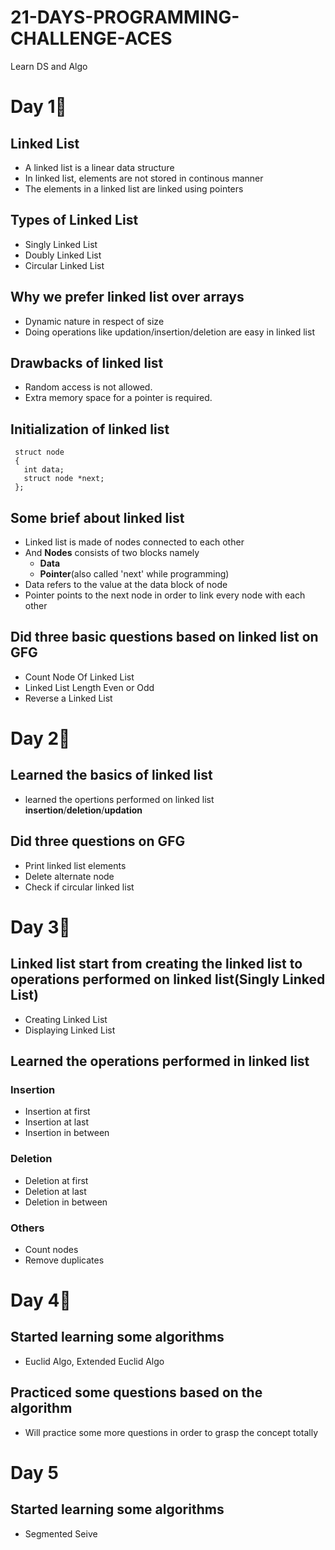 # 21-DAYS-PROGRAMMING-CHALLENGE-ACES
Learn DS and Algo

# Day 1🚀

## Linked List
- A linked list is a linear data structure
- In linked list, elements are not stored in continous manner
- The elements in a linked list are linked using pointers 

## Types of Linked List
  - Singly Linked List
  - Doubly Linked List
  - Circular Linked List

## Why we prefer linked list over arrays
 - Dynamic nature in respect of size
 - Doing operations like updation/insertion/deletion are easy in linked list
 
## Drawbacks of linked list
   -  Random access is not allowed. 
   -  Extra memory space for a pointer is required.
   
## Initialization of linked list
     struct node
     {
       int data;
       struct node *next;
     };
## Some brief about linked list
   - Linked list is made of nodes connected to each other
   - And <b>Nodes</b> consists of two blocks namely
     - <b>Data</b>
     - <b>Pointer</b>(also called 'next' while programming) 
   - Data refers to the value at the data block of node
   - Pointer points to the next node in order to link every node with each other
   
## Did three basic questions based on linked list on GFG
  - Count Node Of Linked List
  - Linked List Length Even or Odd
  - Reverse a Linked List

# Day 2🚀

  ## Learned the basics of linked list
   - learned the opertions performed on linked list <b>insertion</b>/<b>deletion</b>/<b>updation</b>
  ## Did three questions on GFG
   - Print linked list elements
   - Delete alternate node
   - Check if circular linked list

# Day 3🚀

  ## Linked list start from creating the linked list to operations performed on linked list(Singly Linked List)
   - Creating Linked List
   - Displaying Linked List
   
   ## Learned the operations performed in linked list
   
   ### Insertion
   - Insertion at first
   - Insertion at last
   - Insertion in between
     
   ### Deletion
   - Deletion at first
   - Deletion at last
   - Deletion in between
   
   ### Others
   - Count nodes
   - Remove duplicates
   
# Day 4🚀

## Started learning some algorithms
  - Euclid Algo, Extended Euclid Algo
  
## Practiced some questions based on the algorithm
  - Will practice some more questions in order to grasp the concept totally
  
  
# Day 5

## Started learning some algorithms
  - Segmented Seive
